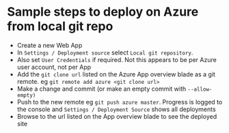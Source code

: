 # Sample steps to deploy on Azure from local git repo

* Create a new Web App
* In ```Settings / Deployment source``` select ```Local git repository```.
* Also set ```User Credentials``` if required. Not this appears to be per Azure user account, not per App
* Add the ```git clone url``` listed on the Azure App overview blade as a git remote. eg ```git remote add azure <git clone url>```
* Make a change and commit (or make an empty commit with ```--allow-empty)```
* Push to the new remote eg ```git push azure master```. Progress is logged to the console and ```Settings / Deployment Source``` shows all deployments
* Browse to the url listed on the App overview blade to see the deployed site
